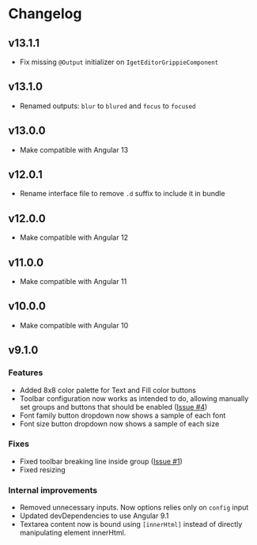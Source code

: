 # Changelog

## v13.1.1

* Fix missing `@Output` initializer on `IgetEditorGrippieComponent`

## v13.1.0

* Renamed outputs: `blur` to `blured` and `focus` to `focused` 

## v13.0.0

* Make compatible with Angular 13

## v12.0.1

* Rename interface file to remove `.d` suffix to include it in bundle

## v12.0.0

* Make compatible with Angular 12

## v11.0.0

* Make compatible with Angular 11

## v10.0.0

* Make compatible with Angular 10

## v9.1.0

### Features

* Added 8x8 color palette for Text and Fill color buttons
* Toolbar configuration now works as intended to do, allowing
 manually set groups and buttons that should be enabled ([Issue #4](https://github.com/iget-master/iget-editor/issues/4))
* Font family button dropdown now shows a sample of each font
* Font size button dropdown now shows a sample of each size

### Fixes

* Fixed toolbar breaking line inside group ([Issue #1](https://github.com/iget-master/iget-editor/issues/1))
* Fixed resizing

### Internal improvements

* Removed unnecessary inputs. Now options relies only on `config` input
* Updated devDependencies to use Angular 9.1
* Textarea content now is bound using `[innerHtml]` instead of directly manipulating element innerHtml.
 

